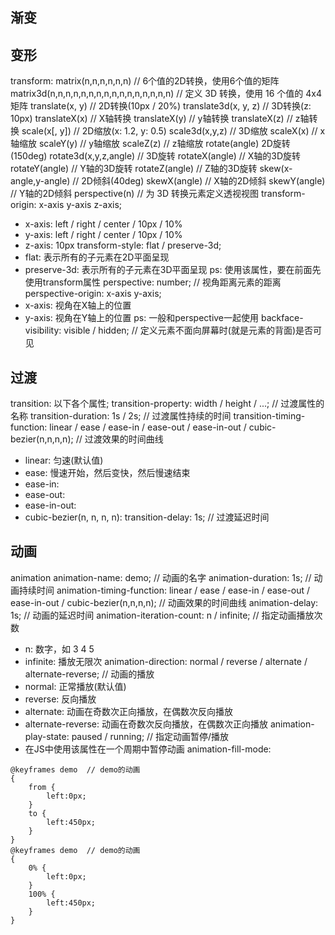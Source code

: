 ## 渐变

## 变形
transform: matrix(n,n,n,n,n,n) // 6个值的2D转换，使用6个值的矩阵
           matrix3d(n,n,n,n,n,n,n,n,n,n,n,n,n,n,n,n) // 定义 3D 转换，使用 16 个值的 4x4 矩阵
           translate(x, y) // 2D转换(10px / 20%)
           translate3d(x, y, z) // 3D转换(z: 10px)
           translateX(x) // X轴转换 
           translateX(y) // y轴转换 
           translateX(z) // z轴转换 
           scale(x[, y]) // 2D缩放(x: 1.2, y: 0.5)
           scale3d(x,y,z) // 3D缩放
           scaleX(x) // x轴缩放
           scaleY(y) // y轴缩放
           scaleZ(z) // z轴缩放
           rotate(angle) 2D旋转(150deg)
           rotate3d(x,y,z,angle) // 3D旋转
           rotateX(angle) // X轴的3D旋转
           rotateY(angle) // Y轴的3D旋转
           rotateZ(angle) // Z轴的3D旋转
           skew(x-angle,y-angle) // 2D倾斜(40deg)
           skewX(angle) // X轴的2D倾斜
           skewY(angle) // Y轴的2D倾斜
           perspective(n) // 为 3D 转换元素定义透视视图
transform-origin: x-axis y-axis z-axis;
- x-axis: left / right / center / 10px / 10%
- y-axis: left / right / center / 10px / 10%
- z-axis: 10px
transform-style: flat / preserve-3d;
- flat: 表示所有的子元素在2D平面呈现
- preserve-3d: 表示所有的子元素在3D平面呈现
  ps: 使用该属性，要在前面先使用transform属性
perspective: number; // 视角距离元素的距离
perspective-origin: x-axis y-axis;
- x-axis: 视角在X轴上的位置
- y-axis: 视角在Y轴上的位置
  ps: 一般和perspective一起使用
backface-visibility: visible / hidden;  // 定义元素不面向屏幕时(就是元素的背面)是否可见

## 过渡
transition: 以下各个属性;
transition-property: width / height / ...; // 过渡属性的名称
transition-duration: 1s / 2s; // 过渡属性持续的时间 
transition-timing-function: linear / ease / ease-in / ease-out / ease-in-out / cubic-bezier(n,n,n,n); // 过渡效果的时间曲线
- linear: 匀速(默认值)
- ease: 慢速开始，然后变快，然后慢速结束
- ease-in:
- ease-out:
- ease-in-out:
- cubic-bezier(n, n, n, n): 
transition-delay: 1s; // 过渡延迟时间

## 动画
animation
animation-name: demo;  // 动画的名字
animation-duration: 1s;  // 动画持续时间
animation-timing-function: linear / ease / ease-in / ease-out / ease-in-out / cubic-bezier(n,n,n,n); // 动画效果的时间曲线
animation-delay: 1s;  // 动画的延迟时间
animation-iteration-count: n / infinite;  // 指定动画播放次数
- n: 数字，如 3 4 5
- infinite: 播放无限次
animation-direction: normal / reverse / alternate / alternate-reverse;  // 动画的播放
- normal: 正常播放(默认值)
- reverse: 反向播放
- alternate: 动画在奇数次正向播放，在偶数次反向播放
- alternate-reverse: 动画在奇数次反向播放，在偶数次正向播放
animation-play-state: paused / running;  // 指定动画暂停/播放
- 在JS中使用该属性在一个周期中暂停动画
animation-fill-mode: 
```
@keyframes demo  // demo的动画
{
	from {
        left:0px;
    }
	to {
        left:450px;
    }
}
@keyframes demo  // demo的动画
{
	0% {
        left:0px;
    }
	100% {
        left:450px;
    }
}
```